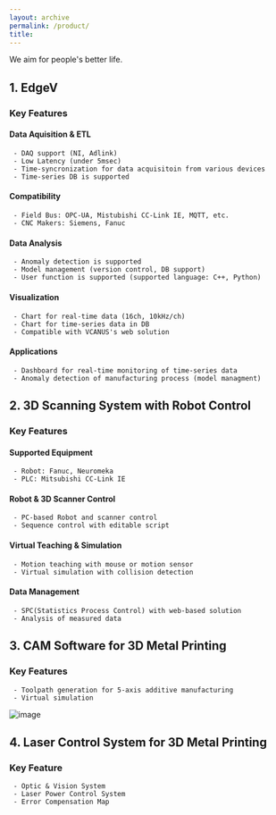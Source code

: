 ```yaml
---
layout: archive
permalink: /product/
title: 
---
```


We aim for people's better life.

## 1. EdgeV 

### Key Features
#### Data Aquisition & ETL
```
 - DAQ support (NI, Adlink)
 - Low Latency (under 5msec)
 - Time-syncronization for data acquisitoin from various devices
 - Time-series DB is supported
```
#### Compatibility
```
 - Field Bus: OPC-UA, Mistubishi CC-Link IE, MQTT, etc.
 - CNC Makers: Siemens, Fanuc
```
#### Data Analysis
```
 - Anomaly detection is supported
 - Model management (version control, DB support)
 - User function is supported (supported language: C++, Python)
```
#### Visualization
```
 - Chart for real-time data (16ch, 10kHz/ch)
 - Chart for time-series data in DB
 - Compatible with VCANUS's web solution
```
#### Applications
```
 - Dashboard for real-time monitoring of time-series data
 - Anomaly detection of manufacturing process (model managment)
```

## 2. 3D Scanning System with Robot Control
### Key Features
#### Supported Equipment
```
 - Robot: Fanuc, Neuromeka
 - PLC: Mitsubishi CC-Link IE
```
#### Robot & 3D Scanner Control
```
 - PC-based Robot and scanner control
 - Sequence control with editable script
```
#### Virtual Teaching & Simulation
```
 - Motion teaching with mouse or motion sensor
 - Virtual simulation with collision detection
```
#### Data Management
```
 - SPC(Statistics Process Control) with web-based solution
 - Analysis of measured data
```

## 3. CAM Software for 3D Metal Printing
### Key Features
```
 - Toolpath generation for 5-axis additive manufacturing
 - Virtual simulation
```
![image](https://user-images.githubusercontent.com/44759045/94678230-2012ae80-0359-11eb-89e9-3b3b198e1107.png)

## 4. Laser Control System for 3D Metal Printing
### Key Feature
```
 - Optic & Vision System
 - Laser Power Control System
 - Error Compensation Map
```


